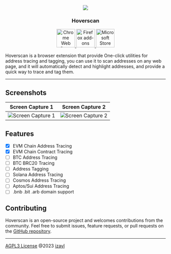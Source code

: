 <p align="center">
  <img src="https://user-images.githubusercontent.com/10740043/236673483-34cff733-f156-4ba3-b7cc-eae11a9b0cfb.png" />
  <h3 align="center">Hoverscan</h3>
</p>
<p align="center">
  <a href="https://chrome.google.com/webstore/detail/hoverscan/nooaimljjphdiajgjgbifcbbliiddaoj">
    <picture>
      <source srcset="https://i.imgur.com/XBIE9pk.png" media="(prefers-color-scheme: dark)">
      <img height="58" src="https://i.imgur.com/oGxig2F.png" alt="Chrome Web Store">
    </picture>
  </a>
  <a href="https://addons.mozilla.org/firefox/addon/hoverscan/">
    <picture>
      <source srcset="https://i.imgur.com/ZluoP7T.png" media="(prefers-color-scheme: dark)">
      <img height="58" src="https://i.imgur.com/4PobQqE.png" alt="Firefox add-ons">
    </picture>
  </a>
  <a href="https://microsoftedge.microsoft.com/addons/detail/gmnmcmpgnjgjmlbcpignoinbjlomgnic">
    <picture>
      <source srcset="https://i.imgur.com/Jog9cQP.png" media="(prefers-color-scheme: dark)">
      <img height="58" src="https://i.imgur.com/aiprUt8.png" alt="Microsoft Store">
    </picture>
  </a>
</p>
Hoverscan is a browser extension that provide One-click utilities for address tracing and tagging, you can use it to scan addresses on any web page, and it will automatically detect and highlight addresses, and provide a quick way to trace and tag them.

---

## Screenshots

|                                                      Screen Capture 1                                                      |                                                      Screen Capture 2                                                      |
| :------------------------------------------------------------------------------------------------------------------------: | :------------------------------------------------------------------------------------------------------------------------: |
| ![Screen Capture 1](https://user-images.githubusercontent.com/10740043/236673682-b77932d9-cb79-4be5-9dba-14ee91ec09a1.png) | ![Screen Capture 2](https://user-images.githubusercontent.com/10740043/236673777-972f1181-413f-41ae-b457-b39329f3298a.png) |

## Features

- [x] EVM Chain Address Tracing
- [x] EVM Chain Contract Tracing
- [ ] BTC Address Tracing
- [ ] BTC BRC20 Tracing
- [ ] Address Tagging
- [ ] Solana Address Tracing
- [ ] Cosmos Address Tracing
- [ ] Aptos/Sui Address Tracing
- [ ] .bnb .bit .arb domain support

## Contributing

Hoverscan is an open-source project and welcomes contributions from the community. Feel free to submit issues, feature requests, or pull requests on the [GitHub repository](https://github.com/izayl/hoverscan).

----
[AGPL3 License](./LICENSE) @2023 [izayl](https://github.com/izayl)
